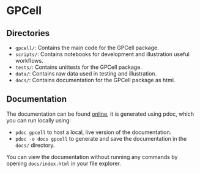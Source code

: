 # GPCell

## Directories
 - `gpcell/`: Contains the main code for the GPCell package.
 - `scripts/`: Contains notebooks for development and illustration useful workflows.
 - `tests/`: Contains unittests for the GPCell package.
 - `data/`: Contains raw data used in testing and illustration.
 - `docs/`: Contains documentation for the GPCell package as html.

## Documentation
The documentation can be found [online](https://tristansones-dykes.github.io/GPCell/gpcell.html), it is generated using pdoc, which you can run locally using:
 - `pdoc gpcell` to host a local, live version of the documentation.
 - `pdoc -o docs gpcell` to generate and save the documentation in the `docs/` directory.

You can view the documentation without running any commands by opening `docs/index.html` in your file explorer.